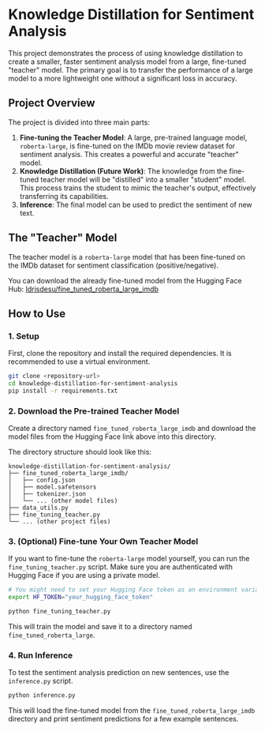 # Knowledge Distillation for Sentiment Analysis

This project demonstrates the process of using knowledge distillation to create a smaller, faster sentiment analysis model from a large, fine-tuned "teacher" model. The primary goal is to transfer the performance of a large model to a more lightweight one without a significant loss in accuracy.

## Project Overview

The project is divided into three main parts:

1.  **Fine-tuning the Teacher Model**: A large, pre-trained language model, `roberta-large`, is fine-tuned on the IMDb movie review dataset for sentiment analysis. This creates a powerful and accurate "teacher" model.
2.  **Knowledge Distillation (Future Work)**: The knowledge from the fine-tuned teacher model will be "distilled" into a smaller "student" model. This process trains the student to mimic the teacher's output, effectively transferring its capabilities.
3.  **Inference**: The final model can be used to predict the sentiment of new text.

## The "Teacher" Model

The teacher model is a `roberta-large` model that has been fine-tuned on the IMDb dataset for sentiment classification (positive/negative).

You can download the already fine-tuned model from the Hugging Face Hub:
[Idrisdesu/fine_tuned_roberta_large_imdb](https://huggingface.co/Idrisdesu/fine_tuned_roberta_large_imdb)

## How to Use

### 1. Setup

First, clone the repository and install the required dependencies. It is recommended to use a virtual environment.

```bash
git clone <repository-url>
cd knowledge-distillation-for-sentiment-analysis
pip install -r requirements.txt
```



### 2. Download the Pre-trained Teacher Model

Create a directory named `fine_tuned_roberta_large_imdb` and download the model files from the Hugging Face link above into this directory.

The directory structure should look like this:

```
knowledge-distillation-for-sentiment-analysis/
├── fine_tuned_roberta_large_imdb/
│   ├── config.json
│   ├── model.safetensors
│   ├── tokenizer.json
│   └── ... (other model files)
├── data_utils.py
├── fine_tuning_teacher.py
└── ... (other project files)
```

### 3. (Optional) Fine-tune Your Own Teacher Model

If you want to fine-tune the `roberta-large` model yourself, you can run the `fine_tuning_teacher.py` script. Make sure you are authenticated with Hugging Face if you are using a private model.

```bash
# You might need to set your Hugging Face token as an environment variable
export HF_TOKEN="your_hugging_face_token"

python fine_tuning_teacher.py
```

This will train the model and save it to a directory named `fine_tuned_roberta_large`.

### 4. Run Inference

To test the sentiment analysis prediction on new sentences, use the `inference.py` script.

```bash
python inference.py
```

This will load the fine-tuned model from the `fine_tuned_roberta_large_imdb` directory and print sentiment predictions for a few example sentences.